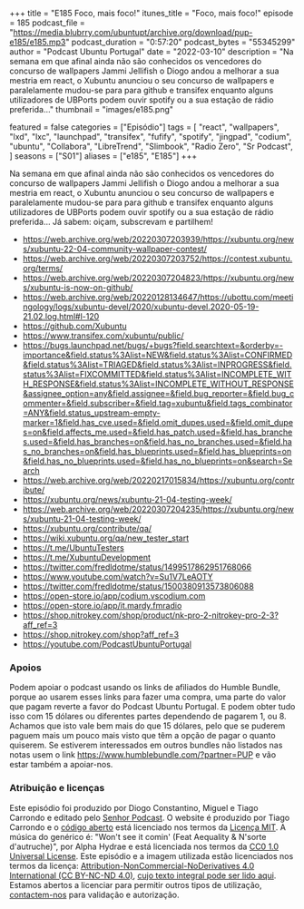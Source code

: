 +++
title = "E185 Foco, mais foco!"
itunes_title = "Foco, mais foco!"
episode = 185
podcast_file = "https://media.blubrry.com/ubuntupt/archive.org/download/pup-e185/e185.mp3"
podcast_duration = "0:57:20"
podcast_bytes = "55345299"
author = "Podcast Ubuntu Portugal"
date = "2022-03-10"
description = "Na semana em que afinal ainda não são conhecidos os vencedores do concurso de wallpapers Jammi Jellifish o Diogo andou a melhorar a sua mestria em react, o Xubuntu anunciou o seu concurso de wallpapers e paralelamente mudou-se para para github e transifex enquanto alguns utilizadores de UBPorts podem ouvir spotify ou a sua estação de rádio preferida…"
thumbnail = "images/e185.png"

featured = false
categories = ["Episódio"]
tags = [
  "react",
  "wallpapers",
  "lxd",
  "lxc",
  "launchpad",
  "transifex",
  "fufify",
  "spotify",
  "jingpad",
  "codium",
  "ubuntu",
  "Collabora",
  "LibreTrend",
  "Slimbook",
  "Radio Zero",
  "Sr Podcast",
]
seasons = ["S01"]
aliases = ["e185", "E185"]
+++

Na semana em que afinal ainda não são conhecidos os vencedores do concurso de wallpapers Jammi Jellifish o Diogo andou a melhorar a sua mestria em react, o Xubuntu anunciou o seu concurso de wallpapers e paralelamente mudou-se para para github e transifex enquanto alguns utilizadores de UBPorts podem ouvir spotify ou a sua estação de rádio preferida…
Já sabem: oiçam, subscrevam e partilhem!

* https://web.archive.org/web/20220307203939/https://xubuntu.org/news/xubuntu-22-04-community-wallpaper-contest/
* https://web.archive.org/web/20220307203752/https://contest.xubuntu.org/terms/
* https://web.archive.org/web/20220307204823/https://xubuntu.org/news/xubuntu-is-now-on-github/
* https://web.archive.org/web/20220128134647/https://ubottu.com/meetingology/logs/xubuntu-devel/2020/xubuntu-devel.2020-05-19-21.02.log.html#l-120
* https://github.com/Xubuntu
* https://www.transifex.com/xubuntu/public/
* https://bugs.launchpad.net/bugs/+bugs?field.searchtext=&orderby=-importance&field.status%3Alist=NEW&field.status%3Alist=CONFIRMED&field.status%3Alist=TRIAGED&field.status%3Alist=INPROGRESS&field.status%3Alist=FIXCOMMITTED&field.status%3Alist=INCOMPLETE_WITH_RESPONSE&field.status%3Alist=INCOMPLETE_WITHOUT_RESPONSE&assignee_option=any&field.assignee=&field.bug_reporter=&field.bug_commenter=&field.subscriber=&field.tag=xubuntu&field.tags_combinator=ANY&field.status_upstream-empty-marker=1&field.has_cve.used=&field.omit_dupes.used=&field.omit_dupes=on&field.affects_me.used=&field.has_patch.used=&field.has_branches.used=&field.has_branches=on&field.has_no_branches.used=&field.has_no_branches=on&field.has_blueprints.used=&field.has_blueprints=on&field.has_no_blueprints.used=&field.has_no_blueprints=on&search=Search
* https://web.archive.org/web/20220217015834/https://xubuntu.org/contribute/
* https://xubuntu.org/news/xubuntu-21-04-testing-week/
* https://web.archive.org/web/20220307204235/https://xubuntu.org/news/xubuntu-21-04-testing-week/
* https://xubuntu.org/contribute/qa/
* https://wiki.xubuntu.org/qa/new_tester_start
* https://t.me/UbuntuTesters
* https://t.me/XubuntuDevelopment
* https://twitter.com/fredldotme/status/1499517862951768066
* https://www.youtube.com/watch?v=Su1V7LeAOTY
* https://twitter.com/fredldotme/status/1500380913573806088
* https://open-store.io/app/codium.vscodium.com
* https://open-store.io/app/it.mardy.fmradio
* https://shop.nitrokey.com/shop/product/nk-pro-2-nitrokey-pro-2-3?aff_ref=3
* https://shop.nitrokey.com/shop?aff_ref=3
* https://youtube.com/PodcastUbuntuPortugal


### Apoios
Podem apoiar o podcast usando os links de afiliados do Humble Bundle, porque ao usarem esses links para fazer uma compra, uma parte do valor que pagam reverte a favor do Podcast Ubuntu Portugal.
E podem obter tudo isso com 15 dólares ou diferentes partes dependendo de pagarem 1, ou 8.
Achamos que isto vale bem mais do que 15 dólares, pelo que se puderem paguem mais um pouco mais visto que têm a opção de pagar o quanto quiserem.
Se estiverem interessados em outros bundles não listados nas notas usem o link https://www.humblebundle.com/?partner=PUP e vão estar também a apoiar-nos.

### Atribuição e licenças
Este episódio foi produzido por Diogo Constantino, Miguel e Tiago Carrondo e editado pelo [Senhor Podcast](https://senhorpodcast.pt/).
O website é produzido por Tiago Carrondo e o [código aberto](https://gitlab.com/podcastubuntuportugal/website) está licenciado nos termos da [Licença MIT](https://gitlab.com/podcastubuntuportugal/website/main/LICENSE).
A música do genérico é: "Won't see it comin' (Feat Aequality & N'sorte d'autruche)", por Alpha Hydrae e está licenciada nos termos da [CC0 1.0 Universal License](https://creativecommons.org/publicdomain/zero/1.0/).
Este episódio e a imagem utilizada estão licenciados nos termos da licença: [Attribution-NonCommercial-NoDerivatives 4.0 International (CC BY-NC-ND 4.0)](https://creativecommons.org/licenses/by-nc-nd/4.0/), [cujo texto integral pode ser lido aqui](https://creativecommons.org/licenses/by-nc-nd/4.0/legalcode). Estamos abertos a licenciar para permitir outros tipos de utilização, [contactem-nos](https://podcastubuntuportugal.org/contactos) para validação e autorização.

